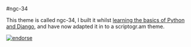 #ngc-34

This theme is called ngc-34, I built it whilst [learning the basics of Python and Django](http://lowflyingowls.co.uk/post/my-first-week-with-python-django-and-google-app-engine)</a>, and have now adapted it in to a scriptogr.am theme.

[![endorse](https://api.coderwall.com/djmelonz/endorsecount.png)](https://coderwall.com/djmelonz)

